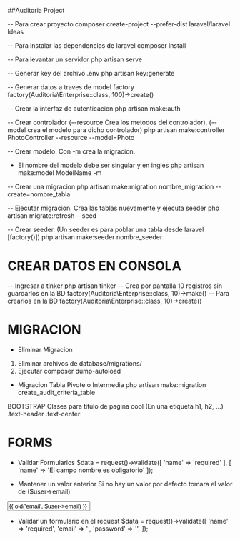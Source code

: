 ##Auditoria Project

-- Para crear proyecto
composer create-project --prefer-dist laravel/laravel Ideas

-- Para instalar las dependencias de laravel
composer install

-- Para levantar un servidor
php artisan serve

-- Generar key del archivo .env
php artisan key:generate

-- Generar datos a traves de model factory
factory(Auditoria\Enterprise::class, 100)->create()

-- Crear la interfaz de autenticacion
php artisan make:auth

-- Crear controlador (--resource Crea los metodos del controlador), (--model crea el modelo para dicho controlador)
php artisan make:controller PhotoController --resource --model=Photo

-- Crear modelo. Con -m crea la migracion.
* El nombre del modelo debe ser singular y en ingles
php artisan make:model ModelName -m

-- Crear una migracion
php artisan make:migration nombre_migracion --create=nombre_tabla

-- Ejecutar migracion. Crea las tablas nuevamente y ejecuta seeder
php artisan migrate:refresh --seed

-- Crear seeder. (Un seeder es para poblar una tabla desde laravel [factory()])
php artisan make:seeder nombre_seeder

# CREAR DATOS EN CONSOLA
-- Ingresar a tinker
        php artisan tinker
-- Crea por pantalla 10 registros sin guardarlos en la BD
        factory(Auditoria\Enterprise::class, 10)->make()
-- Para crearlos en la BD
        factory(Auditoria\Enterprise::class, 10)->create()

# MIGRACION
- Eliminar Migracion
1. Eliminar archivos de database/migrations/
2. Ejecutar composer dump-autoload

- Migracion Tabla Pivote o Intermedia
php artisan make:migration create_audit_criteria_table



BOOTSTRAP
Clases para titulo de pagina cool (En una etiqueta h1, h2, ...)
.text-header
.text-center

# FORMS
- Validar Formularios
$data = request()->validate([
        'name' => 'required'
], [
        'name' => 'El campo nombre es obligatorio'
]);

- Mantener un valor anterior
Si no hay un valor por defecto tomara el valor de ($user->email)
<input name="email" value="{{ old('email', $user->email) }}">

- Validar un formulario en el request
$data = request()->validate([
    'name' => 'required',
    'email' => '',
    'password' => '',
]);